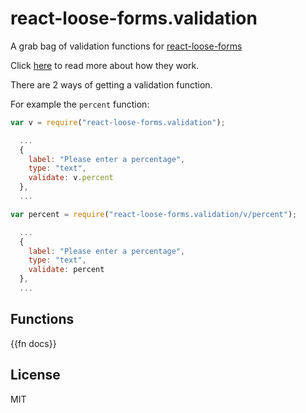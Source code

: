 # react-loose-forms.validation
A grab bag of validation functions for [react-loose-forms](https://github.com/espeakers/react-loose-forms#child-method-buildschema)

Click [here](https://github.com/espeakers/react-loose-forms#child-method-buildschema) to read more about how they work.

There are 2 ways of getting a validation function.

For example the `percent` function:
```js
var v = require("react-loose-forms.validation");

  ...
  {
    label: "Please enter a percentage",
    type: "text",
    validate: v.percent
  },
  ...
```

```js
var percent = require("react-loose-forms.validation/v/percent");

  ...
  {
    label: "Please enter a percentage",
    type: "text",
    validate: percent
  },
  ...
```

## Functions
{{fn docs}}

## License
MIT
